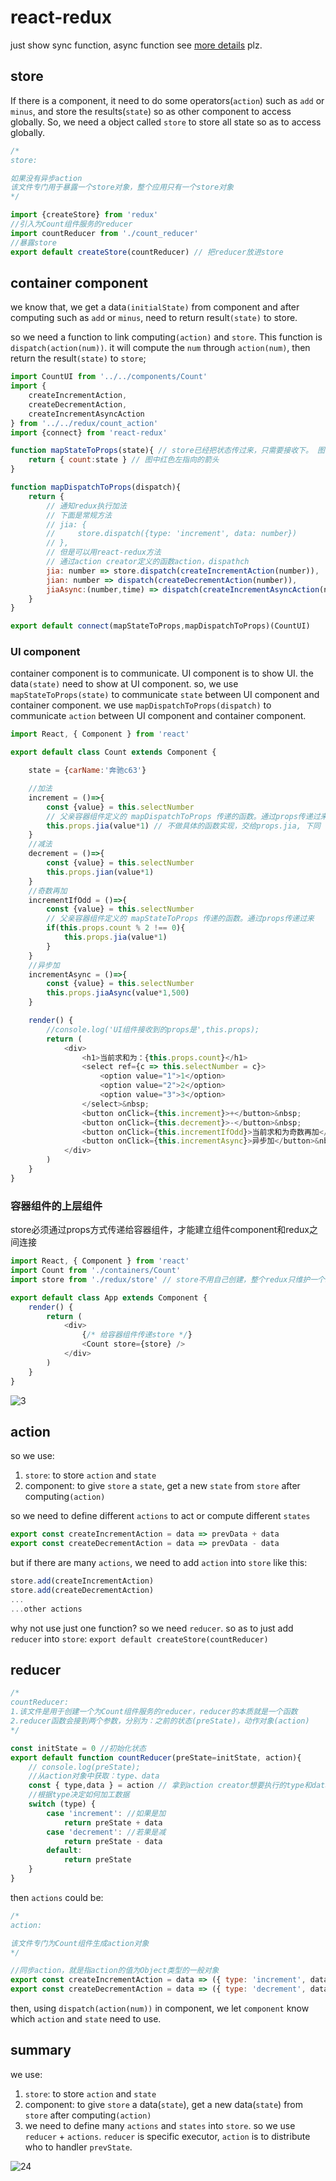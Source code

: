 # react-redux

just show sync function, async function see [more details](./redux.md) plz.

## store

If there is a component, it need to do some operators(`action`) such as `add` or `minus`, and store the results(`state`) so as other component to access globally. So, we need a object called `store` to store all state so as to access globally.

```javascript
/*
store:

如果没有异步action
该文件专门用于暴露一个store对象，整个应用只有一个store对象
*/

import {createStore} from 'redux'
//引入为Count组件服务的reducer
import countReducer from './count_reducer'
//暴露store
export default createStore(countReducer) // 把reducer放进store
```

## container component

we know that, we get a data`(initialState)` from component and after computing such as `add` or `minus`, need to return result`(state)` to store.

so we need a function to link computing`(action)` and `store`. This function is `dispatch(action(num))`. it will compute the `num` through `action(num)`, then return the result`(state)` to `store`;

```javascript
import CountUI from '../../components/Count'
import {
    createIncrementAction,
    createDecrementAction,
    createIncrementAsyncAction
} from '../../redux/count_action'
import {connect} from 'react-redux'

function mapStateToProps(state){ // store已经把状态传过来，只需要接收下。 图中绿色左指向的箭头
    return { count:state } // 图中红色左指向的箭头
}

function mapDispatchToProps(dispatch){
    return {
        // 通知redux执行加法
        // 下面是常规方法
        // jia: {
        //     store.dispatch({type: 'increment', data: number})
        // },
        // 但是可以用react-redux方法
        // 通过action creator定义的函数action，dispathch
        jia: number => store.dispatch(createIncrementAction(number)),
        jian: number => dispatch(createDecrementAction(number)),
        jiaAsync:(number,time) => dispatch(createIncrementAsyncAction(number,time)),
    }
}

export default connect(mapStateToProps,mapDispatchToProps)(CountUI)
```

### UI component

container component is to communicate. UI component is to show UI. the data`(state)` need to show at UI component. so, we use `mapStateToProps(state)` to communicate `state` between UI component and container component. we use `mapDispatchToProps(dispatch)` to communicate `action` between UI component and container component.

```javascript
import React, { Component } from 'react'

export default class Count extends Component {

    state = {carName:'奔驰c63'}

    //加法
    increment = ()=>{
        const {value} = this.selectNumber
        // 父亲容器组件定义的 mapDispatchToProps 传递的函数。通过props传递过来
        this.props.jia(value*1) // 不做具体的函数实现，交给props.jia, 下同
    }
    //减法
    decrement = ()=>{
        const {value} = this.selectNumber
        this.props.jian(value*1)
    }
    //奇数再加
    incrementIfOdd = ()=>{
        const {value} = this.selectNumber
        // 父亲容器组件定义的 mapStateToProps 传递的函数。通过props传递过来
        if(this.props.count % 2 !== 0){
            this.props.jia(value*1)
        }
    }
    //异步加
    incrementAsync = ()=>{
        const {value} = this.selectNumber
        this.props.jiaAsync(value*1,500)
    }

    render() {
        //console.log('UI组件接收到的props是',this.props);
        return (
            <div>
                <h1>当前求和为：{this.props.count}</h1>
                <select ref={c => this.selectNumber = c}>
                    <option value="1">1</option>
                    <option value="2">2</option>
                    <option value="3">3</option>
                </select>&nbsp;
                <button onClick={this.increment}>+</button>&nbsp;
                <button onClick={this.decrement}>-</button>&nbsp;
                <button onClick={this.incrementIfOdd}>当前求和为奇数再加</button>&nbsp;
                <button onClick={this.incrementAsync}>异步加</button>&nbsp;
            </div>
        )
    }
}
```

### 容器组件的上层组件

store必须通过props方式传递给容器组件，才能建立组件component和redux之间连接

```javascript
import React, { Component } from 'react'
import Count from './containers/Count'
import store from './redux/store' // store不用自己创建，整个redux只维护一个store

export default class App extends Component {
    render() {
        return (
            <div>
                {/* 给容器组件传递store */}
                <Count store={store} />
            </div>
        )
    }
}
```

![3](../Image/redux/3.png)

## action

so we use:

1. `store`: to store `action` and `state`
2. component: to give `store` a `state`, get a new `state` from `store` after computing`(action)`

so we need to define different `actions` to act or compute different `states`

```javascript
export const createIncrementAction = data => prevData + data
export const createDecrementAction = data => prevData - data
```

but if there are many `actions`, we need to add `action` into `store` like this:

```javascript
store.add(createIncrementAction)
store.add(createDecrementAction)
...
...other actions
```

why not use just one function? so we need `reducer`. so as to just add `reducer` into `store`: `export default createStore(countReducer)`

## reducer

```javascript
/*
countReducer:
1.该文件是用于创建一个为Count组件服务的reducer，reducer的本质就是一个函数
2.reducer函数会接到两个参数，分别为：之前的状态(preState)，动作对象(action)
*/

const initState = 0 //初始化状态
export default function countReducer(preState=initState, action){
    // console.log(preState);
    //从action对象中获取：type、data
    const { type,data } = action // 拿到action creator想要执行的type和data
    //根据type决定如何加工数据
    switch (type) {
        case 'increment': //如果是加
            return preState + data
        case 'decrement': //若果是减
            return preState - data
        default:
            return preState
    }
}
```

then `actions` could be:

```javascript
/*
action:

该文件专门为Count组件生成action对象
*/

//同步action，就是指action的值为Object类型的一般对象
export const createIncrementAction = data => ({ type: 'increment', data })
export const createDecrementAction = data => ({ type: 'decrement', data })
```

then, using `dispatch(action(num))` in component, we let `component` know which `action` and `state` need to use.

## summary

we use:

1. `store`: to store `action` and `state`
2. component: to give `store` a data(`state`), get a new data(`state`) from `store` after computing`(action)`
3. we need to define many `actions` and `states` into `store`. so we use `reducer` + `actions`. `reducer` is specific executor,  `action` is to distribute who to handler `prevState`.

![24](../Image/React/24.png)